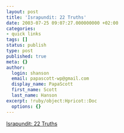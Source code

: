 ```yaml
---
layout: post
title: 'Israpundit: 22 Truths'
date: 2003-07-25 09:07:27.000000000 +02:00
categories:
- quick links
tags: []
status: publish
type: post
published: true
meta: {}
author:
  login: shanson
  email: papascott-wp@gmail.com
  display_name: PapaScott
  first_name: Scott
  last_name: Hanson
excerpt: !ruby/object:Hpricot::Doc
  options: {}
---
```

<p><a title="If even only half of them are true..." href="http://israpundit.com/archives/001803.html">Israpundit: 22 Truths</a></p>
